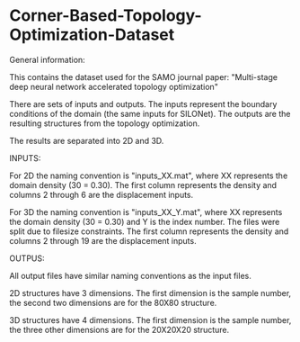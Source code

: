 # Corner-Based-Topology-Optimization-Dataset

General information:

This contains the dataset used for the SAMO journal paper: "Multi-stage deep neural network accelerated topology optimization"

There are sets of inputs and outputs. The inputs represent the boundary conditions of the domain (the same inputs for SILONet). The outputs are the resulting structures from the topology optimization.

The results are separated into 2D and 3D.



INPUTS:

For 2D the naming convention is "inputs_XX.mat", where XX represents the domain density (30 = 0.30). The first column represents the density and columns 2 through 6 are the displacement inputs.

For 3D the naming convention is "inputs_XX_Y.mat", where XX represents the domain density (30 = 0.30) and Y is the index number. The files were split due to filesize constraints.
The first column represents the density and columns 2 through 19 are the displacement inputs.



OUTPUS:

All output files have similar naming conventions as the input files.

2D structures have 3 dimensions. The first dimension is the sample number, the second two dimensions are for the 80X80 structure.

3D structures have 4 dimensions. The first dimension is the sample number, the three other dimensions are for the 20X20X20 structure.
